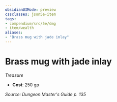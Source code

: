 ```yaml
---
obsidianUIMode: preview
cssclasses: json5e-item
tags:
- compendium/src/5e/dmg
- item/wealth
aliases: 
- "Brass mug with jade inlay"
---
```

# Brass mug with jade inlay
*Treasure*  

- **Cost**: 250 gp

*Source: Dungeon Master's Guide p. 135*